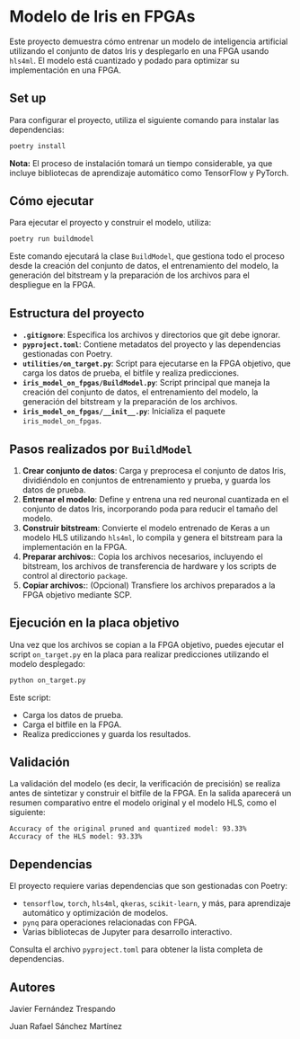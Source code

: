 # Modelo de Iris en FPGAs

Este proyecto demuestra cómo entrenar un modelo de inteligencia artificial utilizando el conjunto de datos Iris y desplegarlo en una FPGA usando `hls4ml`. El modelo está cuantizado y podado para optimizar su implementación en una FPGA.

## Set up

Para configurar el proyecto, utiliza el siguiente comando para instalar las dependencias:

```bash
poetry install
```

**Nota:** El proceso de instalación tomará un tiempo considerable, ya que incluye bibliotecas de aprendizaje automático como TensorFlow y PyTorch.

## Cómo ejecutar

Para ejecutar el proyecto y construir el modelo, utiliza:

```bash
poetry run buildmodel
```

Este comando ejecutará la clase `BuildModel`, que gestiona todo el proceso desde la creación del conjunto de datos, el entrenamiento del modelo, la generación del bitstream y la preparación de los archivos para el despliegue en la FPGA.

## Estructura del proyecto

- **`.gitignore`**: Especifica los archivos y directorios que git debe ignorar.
- **`pyproject.toml`**: Contiene metadatos del proyecto y las dependencias gestionadas con Poetry.
- **`utilities/on_target.py`**: Script para ejecutarse en la FPGA objetivo, que carga los datos de prueba, el bitfile y realiza predicciones.
- **`iris_model_on_fpgas/BuildModel.py`**: Script principal que maneja la creación del conjunto de datos, el entrenamiento del modelo, la generación del bitstream y la preparación de los archivos.
- **`iris_model_on_fpgas/__init__.py`**: Inicializa el paquete `iris_model_on_fpgas`.

## Pasos realizados por `BuildModel`

1. **Crear conjunto de datos**: Carga y preprocesa el conjunto de datos Iris, dividiéndolo en conjuntos de entrenamiento y prueba, y guarda los datos de prueba.
2. **Entrenar el modelo**: Define y entrena una red neuronal cuantizada en el conjunto de datos Iris, incorporando poda para reducir el tamaño del modelo.
3. **Construir bitstream**: Convierte el modelo entrenado de Keras a un modelo HLS utilizando `hls4ml`, lo compila y genera el bitstream para la implementación en la FPGA.
4. **Preparar archivos:**: Copia los archivos necesarios, incluyendo el bitstream, los archivos de transferencia de hardware y los scripts de control al directorio `package`.
5. **Copiar archivos:**: (Opcional) Transfiere los archivos preparados a la FPGA objetivo mediante SCP.

## Ejecución en la placa objetivo

Una vez que los archivos se copian a la FPGA objetivo, puedes ejecutar el script `on_target.py` en la placa para realizar predicciones utilizando el modelo desplegado:

```bash
python on_target.py
```

Este script:
- Carga los datos de prueba.
- Carga el bitfile en la FPGA.
- Realiza predicciones y guarda los resultados.

## Validación
La validación del modelo (es decir, la verificación de precisión) se realiza antes de sintetizar y construir el bitfile de la FPGA. En la salida aparecerá un resumen comparativo entre el modelo original y el modelo HLS, como el siguiente:
```
Accuracy of the original pruned and quantized model: 93.33%
Accuracy of the HLS model: 93.33%
```

## Dependencias

El proyecto requiere varias dependencias que son gestionadas con Poetry:

- `tensorflow`, `torch`, `hls4ml`, `qkeras`, `scikit-learn`, y más, para aprendizaje automático y optimización de modelos.
- `pynq` para operaciones relacionadas con FPGA.
- Varias bibliotecas de Jupyter para desarrollo interactivo.

Consulta el archivo `pyproject.toml` para obtener la lista completa de dependencias.

## Autores

Javier Fernández Trespando

Juan Rafael Sánchez Martínez
